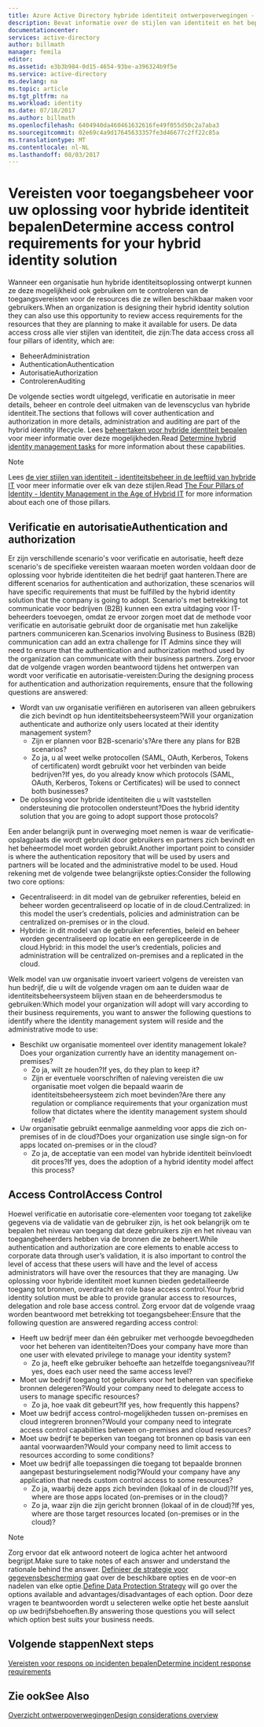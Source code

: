 ```yaml
---
title: Azure Active Directory hybride identiteit ontwerpoverwegingen - vereisten voor toegangsbeheer bepalen | Microsoft Docs
description: Bevat informatie over de stijlen van identiteit en het bepalen van de toegangsvereisten voor de bronnen voor gebruikers in een hybride omgeving.
documentationcenter: 
services: active-directory
author: billmath
manager: femila
editor: 
ms.assetid: e3b3b984-0d15-4654-93be-a396324b9f5e
ms.service: active-directory
ms.devlang: na
ms.topic: article
ms.tgt_pltfrm: na
ms.workload: identity
ms.date: 07/18/2017
ms.author: billmath
ms.openlocfilehash: 6404940da460461632616fe49f055d50c2a7aba3
ms.sourcegitcommit: 02e69c4a9d17645633357fe3d46677c2ff22c85a
ms.translationtype: MT
ms.contentlocale: nl-NL
ms.lasthandoff: 08/03/2017
---
```

# <a name="determine-access-control-requirements-for-your-hybrid-identity-solution"></a><span data-ttu-id="8d99c-103">Vereisten voor toegangsbeheer voor uw oplossing voor hybride identiteit bepalen</span><span class="sxs-lookup"><span data-stu-id="8d99c-103">Determine access control requirements for your hybrid identity solution</span></span>
<span data-ttu-id="8d99c-104">Wanneer een organisatie hun hybride identiteitsoplossing ontwerpt kunnen ze deze mogelijkheid ook gebruiken om te controleren van de toegangsvereisten voor de resources die ze willen beschikbaar maken voor gebruikers.</span><span class="sxs-lookup"><span data-stu-id="8d99c-104">When an organization is designing their hybrid identity solution they can also use this opportunity to review access requirements for the resources that they are planning to make it available for users.</span></span> <span data-ttu-id="8d99c-105">De data access cross alle vier stijlen van identiteit, die zijn:</span><span class="sxs-lookup"><span data-stu-id="8d99c-105">The data access cross all four pillars of identity, which are:</span></span>

* <span data-ttu-id="8d99c-106">Beheer</span><span class="sxs-lookup"><span data-stu-id="8d99c-106">Administration</span></span>
* <span data-ttu-id="8d99c-107">Authentication</span><span class="sxs-lookup"><span data-stu-id="8d99c-107">Authentication</span></span>
* <span data-ttu-id="8d99c-108">Autorisatie</span><span class="sxs-lookup"><span data-stu-id="8d99c-108">Authorization</span></span>
* <span data-ttu-id="8d99c-109">Controleren</span><span class="sxs-lookup"><span data-stu-id="8d99c-109">Auditing</span></span>

<span data-ttu-id="8d99c-110">De volgende secties wordt uitgelegd, verificatie en autorisatie in meer details, beheer en controle deel uitmaken van de levenscyclus van hybride identiteit.</span><span class="sxs-lookup"><span data-stu-id="8d99c-110">The sections that follows will cover authentication and authorization in more details, administration and auditing are part of the hybrid identity lifecycle.</span></span> <span data-ttu-id="8d99c-111">Lees [beheertaken voor hybride identiteit bepalen](active-directory-hybrid-identity-design-considerations-hybrid-id-management-tasks.md) voor meer informatie over deze mogelijkheden.</span><span class="sxs-lookup"><span data-stu-id="8d99c-111">Read [Determine hybrid identity management tasks](active-directory-hybrid-identity-design-considerations-hybrid-id-management-tasks.md) for more information about these capabilities.</span></span>

> [!NOTE]
> <span data-ttu-id="8d99c-112">Lees [de vier stijlen van identiteit - identiteitsbeheer in de leeftijd van hybride IT](http://social.technet.microsoft.com/wiki/contents/articles/15530.the-four-pillars-of-identity-identity-management-in-the-age-of-hybrid-it.aspx) voor meer informatie over elk van deze stijlen.</span><span class="sxs-lookup"><span data-stu-id="8d99c-112">Read [The Four Pillars of Identity - Identity Management in the Age of Hybrid IT](http://social.technet.microsoft.com/wiki/contents/articles/15530.the-four-pillars-of-identity-identity-management-in-the-age-of-hybrid-it.aspx) for more information about each one of those pillars.</span></span>
> 
> 

## <a name="authentication-and-authorization"></a><span data-ttu-id="8d99c-113">Verificatie en autorisatie</span><span class="sxs-lookup"><span data-stu-id="8d99c-113">Authentication and authorization</span></span>
<span data-ttu-id="8d99c-114">Er zijn verschillende scenario's voor verificatie en autorisatie, heeft deze scenario's de specifieke vereisten waaraan moeten worden voldaan door de oplossing voor hybride identiteiten die het bedrijf gaat hanteren.</span><span class="sxs-lookup"><span data-stu-id="8d99c-114">There are different scenarios for authentication and authorization, these scenarios will have specific requirements that must be fulfilled by the hybrid identity solution that the company is going to adopt.</span></span> <span data-ttu-id="8d99c-115">Scenario's met betrekking tot communicatie voor bedrijven (B2B) kunnen een extra uitdaging voor IT-beheerders toevoegen, omdat ze ervoor zorgen moet dat de methode voor verificatie en autorisatie gebruikt door de organisatie met hun zakelijke partners communiceren kan.</span><span class="sxs-lookup"><span data-stu-id="8d99c-115">Scenarios involving Business to Business (B2B) communication can add an extra challenge for IT Admins since they will need to ensure that the authentication and authorization method used by the organization can communicate with their business partners.</span></span> <span data-ttu-id="8d99c-116">Zorg ervoor dat de volgende vragen worden beantwoord tijdens het ontwerpen van wordt voor verificatie en autorisatie-vereisten:</span><span class="sxs-lookup"><span data-stu-id="8d99c-116">During the designing process for authentication and authorization requirements, ensure that the following questions are answered:</span></span>

* <span data-ttu-id="8d99c-117">Wordt van uw organisatie verifiëren en autoriseren van alleen gebruikers die zich bevindt op hun identiteitsbeheersysteem?</span><span class="sxs-lookup"><span data-stu-id="8d99c-117">Will your organization authenticate and authorize only users located at their identity management system?</span></span>
  * <span data-ttu-id="8d99c-118">Zijn er plannen voor B2B-scenario's?</span><span class="sxs-lookup"><span data-stu-id="8d99c-118">Are there any plans for B2B scenarios?</span></span>
  * <span data-ttu-id="8d99c-119">Zo ja, u al weet welke protocollen (SAML, OAuth, Kerberos, Tokens of certificaten) wordt gebruikt voor het verbinden van beide bedrijven?</span><span class="sxs-lookup"><span data-stu-id="8d99c-119">If yes, do you already know which protocols (SAML, OAuth, Kerberos, Tokens or Certificates) will be used to connect both businesses?</span></span>
* <span data-ttu-id="8d99c-120">De oplossing voor hybride identiteiten die u wilt vaststellen ondersteuning die protocollen ondersteunt?</span><span class="sxs-lookup"><span data-stu-id="8d99c-120">Does the hybrid identity solution that you are going to adopt support those protocols?</span></span>

<span data-ttu-id="8d99c-121">Een ander belangrijk punt in overweging moet nemen is waar de verificatie-opslagplaats die wordt gebruikt door gebruikers en partners zich bevindt en het beheermodel moet worden gebruikt.</span><span class="sxs-lookup"><span data-stu-id="8d99c-121">Another important point to consider is where the authentication repository that will be used by users and partners will be located and the administrative model to be used.</span></span> <span data-ttu-id="8d99c-122">Houd rekening met de volgende twee belangrijkste opties:</span><span class="sxs-lookup"><span data-stu-id="8d99c-122">Consider the following two core options:</span></span>

* <span data-ttu-id="8d99c-123">Gecentraliseerd: in dit model van de gebruiker referenties, beleid en beheer worden gecentraliseerd op locatie of in de cloud.</span><span class="sxs-lookup"><span data-stu-id="8d99c-123">Centralized: in this model the user’s credentials, policies and administration can be centralized on-premises or in the cloud.</span></span>
* <span data-ttu-id="8d99c-124">Hybride: in dit model van de gebruiker referenties, beleid en beheer worden gecentraliseerd op locatie en een gerepliceerde in de cloud.</span><span class="sxs-lookup"><span data-stu-id="8d99c-124">Hybrid: in this model the user’s credentials, policies and administration will be centralized on-premises and a replicated in the cloud.</span></span>

<span data-ttu-id="8d99c-125">Welk model van uw organisatie invoert varieert volgens de vereisten van hun bedrijf, die u wilt de volgende vragen om aan te duiden waar de identiteitsbeheersysteem blijven staan en de beheerdersmodus te gebruiken:</span><span class="sxs-lookup"><span data-stu-id="8d99c-125">Which model your organization will adopt will vary according to their business requirements, you want to answer the following questions to identify where the identity management system will reside and the administrative mode to use:</span></span>

* <span data-ttu-id="8d99c-126">Beschikt uw organisatie momenteel over identity management lokale?</span><span class="sxs-lookup"><span data-stu-id="8d99c-126">Does your organization currently have an identity management on-premises?</span></span>
  * <span data-ttu-id="8d99c-127">Zo ja, wilt ze houden?</span><span class="sxs-lookup"><span data-stu-id="8d99c-127">If yes, do they plan to keep it?</span></span>
  * <span data-ttu-id="8d99c-128">Zijn er eventuele voorschriften of naleving vereisten die uw organisatie moet volgen die bepaald waarin de identiteitsbeheersysteem zich moet bevinden?</span><span class="sxs-lookup"><span data-stu-id="8d99c-128">Are there any regulation or compliance requirements that your organization must follow that dictates where the identity management system should reside?</span></span>
* <span data-ttu-id="8d99c-129">Uw organisatie gebruikt eenmalige aanmelding voor apps die zich on-premises of in de cloud?</span><span class="sxs-lookup"><span data-stu-id="8d99c-129">Does your organization use single sign-on for apps located on-premises or in the cloud?</span></span>
  * <span data-ttu-id="8d99c-130">Zo ja, de acceptatie van een model van hybride identiteit beïnvloedt dit proces?</span><span class="sxs-lookup"><span data-stu-id="8d99c-130">If yes, does the adoption of a hybrid identity model affect this process?</span></span>

## <a name="access-control"></a><span data-ttu-id="8d99c-131">Access Control</span><span class="sxs-lookup"><span data-stu-id="8d99c-131">Access Control</span></span>
<span data-ttu-id="8d99c-132">Hoewel verificatie en autorisatie core-elementen voor toegang tot zakelijke gegevens via de validatie van de gebruiker zijn, is het ook belangrijk om te bepalen het niveau van toegang dat deze gebruikers zijn en het niveau van toegangbeheerders hebben via de bronnen die ze beheert.</span><span class="sxs-lookup"><span data-stu-id="8d99c-132">While authentication and authorization are core elements to enable access to corporate data through user’s validation, it is also important to control the level of access that these users will have and the level of access administrators will have over the resources that they are managing.</span></span> <span data-ttu-id="8d99c-133">Uw oplossing voor hybride identiteit moet kunnen bieden gedetailleerde toegang tot bronnen, overdracht en role base access control.</span><span class="sxs-lookup"><span data-stu-id="8d99c-133">Your hybrid identity solution must be able to provide granular access to resources, delegation and role base access control.</span></span> <span data-ttu-id="8d99c-134">Zorg ervoor dat de volgende vraag worden beantwoord met betrekking tot toegangsbeheer:</span><span class="sxs-lookup"><span data-stu-id="8d99c-134">Ensure that the following question are answered regarding access control:</span></span>

* <span data-ttu-id="8d99c-135">Heeft uw bedrijf meer dan één gebruiker met verhoogde bevoegdheden voor het beheren van identiteiten?</span><span class="sxs-lookup"><span data-stu-id="8d99c-135">Does your company have more than one user with elevated privilege to manage your identity system?</span></span>
  * <span data-ttu-id="8d99c-136">Zo ja, heeft elke gebruiker behoefte aan hetzelfde toegangsniveau?</span><span class="sxs-lookup"><span data-stu-id="8d99c-136">If yes, does each user need the same access level?</span></span>
* <span data-ttu-id="8d99c-137">Moet uw bedrijf toegang tot gebruikers voor het beheren van specifieke bronnen delegeren?</span><span class="sxs-lookup"><span data-stu-id="8d99c-137">Would your company need to delegate access to users to manage specific resources?</span></span>
  * <span data-ttu-id="8d99c-138">Zo ja, hoe vaak dit gebeurt?</span><span class="sxs-lookup"><span data-stu-id="8d99c-138">If yes, how frequently this happens?</span></span>
* <span data-ttu-id="8d99c-139">Moet uw bedrijf access control-mogelijkheden tussen on-premises en cloud integreren bronnen?</span><span class="sxs-lookup"><span data-stu-id="8d99c-139">Would your company need to integrate access control capabilities between on-premises and cloud resources?</span></span>
* <span data-ttu-id="8d99c-140">Moet uw bedrijf te beperken van toegang tot bronnen op basis van een aantal voorwaarden?</span><span class="sxs-lookup"><span data-stu-id="8d99c-140">Would your company need to limit access to resources according to some conditions?</span></span>
* <span data-ttu-id="8d99c-141">Moet uw bedrijf alle toepassingen die toegang tot bepaalde bronnen aangepast besturingselement nodig?</span><span class="sxs-lookup"><span data-stu-id="8d99c-141">Would your company have any application that needs custom control access to some resources?</span></span>
  * <span data-ttu-id="8d99c-142">Zo ja, waarbij deze apps zich bevinden (lokaal of in de cloud)?</span><span class="sxs-lookup"><span data-stu-id="8d99c-142">If yes, where are those apps located (on-premises or in the cloud)?</span></span>
  * <span data-ttu-id="8d99c-143">Zo ja, waar zijn die zijn gericht bronnen (lokaal of in de cloud)?</span><span class="sxs-lookup"><span data-stu-id="8d99c-143">If yes, where are those target resources located (on-premises or in the cloud)?</span></span>

> [!NOTE]
> <span data-ttu-id="8d99c-144">Zorg ervoor dat elk antwoord noteert de logica achter het antwoord begrijpt.</span><span class="sxs-lookup"><span data-stu-id="8d99c-144">Make sure to take notes of each answer and understand the rationale behind the answer.</span></span> <span data-ttu-id="8d99c-145">[Definieer de strategie voor gegevensbescherming](active-directory-hybrid-identity-design-considerations-data-protection-strategy.md) gaat over de beschikbare opties en de voor-en nadelen van elke optie.</span><span class="sxs-lookup"><span data-stu-id="8d99c-145">[Define Data Protection Strategy](active-directory-hybrid-identity-design-considerations-data-protection-strategy.md) will go over the options available and advantages/disadvantages of each option.</span></span>  <span data-ttu-id="8d99c-146">Door deze vragen te beantwoorden wordt u selecteren welke optie het beste aansluit op uw bedrijfsbehoeften.</span><span class="sxs-lookup"><span data-stu-id="8d99c-146">By answering those questions you will select which option best suits your business needs.</span></span>
> 
> 

## <a name="next-steps"></a><span data-ttu-id="8d99c-147">Volgende stappen</span><span class="sxs-lookup"><span data-stu-id="8d99c-147">Next steps</span></span>
[<span data-ttu-id="8d99c-148">Vereisten voor respons op incidenten bepalen</span><span class="sxs-lookup"><span data-stu-id="8d99c-148">Determine incident response requirements</span></span>](active-directory-hybrid-identity-design-considerations-incident-response-requirements.md)

## <a name="see-also"></a><span data-ttu-id="8d99c-149">Zie ook</span><span class="sxs-lookup"><span data-stu-id="8d99c-149">See Also</span></span>
[<span data-ttu-id="8d99c-150">Overzicht ontwerpoverwegingen</span><span class="sxs-lookup"><span data-stu-id="8d99c-150">Design considerations overview</span></span>](active-directory-hybrid-identity-design-considerations-overview.md)

